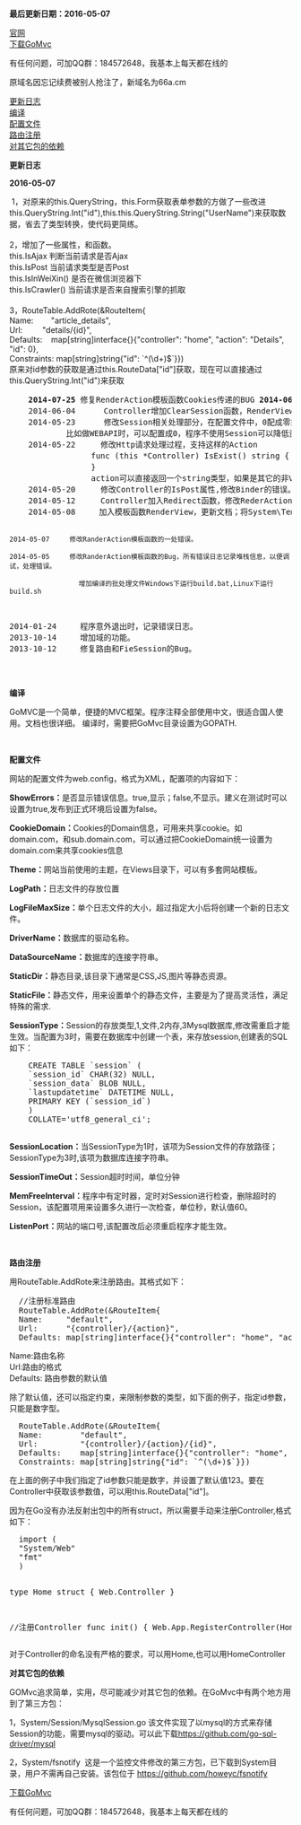 <p>
	<br />
<b>最后更新日期：2016-05-07</b>
</p>
<a href="http://www.66a.cm/" target="_blank">官网</a><br />
<a href="https://github.com/male110/GoMvc/archive/master.zip">下载GoMvc</a><br />
<p>
	有任何问题，可加QQ群：184572648，我基本上每天都在线的
</p>
<p>
	原域名因忘记续费被别人抢注了，新域名为66a.cm
</p>
<a href="#updatelog">更新日志</a><br />
<a href="#build"> 编译</a><br />
<a href="#config"> 配置文件</a><br />
<a href="#route"> 路由注册</a><br />
<a href="#yilai">对其它包的依赖</a> 
<p>
	<b> <a name="updatelog"></a>更新日志 </b> 
</p>
<p>
	<b>2016-05-07</b>
</p>
<p>
	&nbsp;1，对原来的this.QueryString，this.Form获取表单参数的方做了一些改进<br />
this.QueryString.Int("id"),this.this.QueryString.String("UserName")来获取数据，省去了类型转换，使代码更简练。<br />
<br />
2，增加了一些属性，和函数。<br />
this.IsAjax 判断当前请求是否Ajax<br />
this.IsPost 当前请求类型是否Post<br />
this.IsInWeiXin() 是否在微信浏览器下<br />
this.IsCrawler() 当前请求是否来自搜索引擎的抓取<br />
<br />
3，RouteTable.AddRote(&amp;RouteItem{<br />
Name: &nbsp; &nbsp; &nbsp; &nbsp;"article_details",<br />
Url: &nbsp; &nbsp; &nbsp; &nbsp; "details/{id}",<br />
Defaults: &nbsp; &nbsp;map[string]interface{}{"controller": "home", "action": "Details", "id": 0},<br />
Constraints: map[string]string{"id": `^(\d+)$`}})<br />
原来对id参数的获取是通过this.RouteData["id"]获取，现在可以直接通过this.QueryString.Int("id")来获取
</p>
<pre>    <b>2014-07-25</b> 修复RenderAction模板函数Cookies传递的BUG <b>2014-06-13</b> 修改日志记录System/Log/Logger.go,AddError自动记录堆栈信息，增加AddErrMsg函数，自动记录堆栈信息，Add不记堆栈信息。
	2014-06-04	    Controller增加ClearSession函数，RenderView增加错误日志
    2014-05-23	    修改Session相关处理部分，在配置文件中，0配成零或空，表示程序不使用Session，
		    比如做WEBAPI时，可以配置成0，程序不使用Session可以降低资源占用，提高性能。
    2014-05-22 　　 修改Http请求处理过程，支持这样的Action
    　　　　　　　　func (this *Controller) IsExist() string {
    　　　　　　　　}
    　　　　　　　　action可以直接返回一个string类型，如果是其它的非ViewResult类型，会转换成string并输出。
    2014-05-20　　  修改Controller的IsPost属性,修改Binder的错误。
    2014-05-12　　  Controller加入Redirect函数，修改RederAction,修改RederAction。。
    2014-05-08　　　加入模板函数RenderView，更新文档；将System\TemplateFunc包跟System\ViewEngine合并成一个包。

    2014-05-07　　　修改RanderAction模板函数的一处错误。

    2014-05-05　　　修改RanderAction模板函数的Bug，所有错误日志记录堆栈信息，以便调试，处理错误。

        　　　　　　　　增加编译的批处理文件Windows下运行build.bat,Linux下运行build.sh
 2014-01-24　　　程序意外退出时，记录错误日志。
 2013-10-14　　　增加域的功能。
 2013-10-12　　　修复路由和FieSession的Bug。
      </pre>
<p>
	<br />
</p>
<p>
	<a name="build"></a> <b>编译</b> 
</p>
<div>
	GoMVC是一个简单，便捷的MVC框架。程序注释全部使用中文，很适合国人使用。文档也很详细。
    编译时，需要把GoMvc目录设置为GOPATH.
</div>
<p>
	<br />
</p>
<p>
	<b> <a name="config"></a>配置文件 </b> 
</p>
<div>
	<p>
		网站的配置文件为web.config，格式为XML，配置项的内容如下：
	</p>
	<p>
		<b>ShowErrors：</b>是否显示错误信息。true,显示；false,不显示。建义在测试时可以设置为true,发布到正式环境后设置为false。
	</p>
	<p>
		<b>CookieDomain：</b>Cookies的Domain信息，可用来共享cookie。如domain.com，和sub.domain.com，可以通过把CookieDomain统一设置为domain.com来共享cookies信息
	</p>
	<p>
		<b>Theme：</b>网站当前使用的主题，在Views目录下，可以有多套网站模板。
	</p>
	<p>
		<b>LogPath：</b>日志文件的存放位置
	</p>
	<p>
		<b>LogFileMaxSize：</b>单个日志文件的大小，超过指定大小后将创建一个新的日志文件。
	</p>
	<p>
		<b>DriverName：</b>数据库的驱动名称。
	</p>
	<p>
		<b>DataSourceName：</b>数据库的连接字符串。
	</p>
	<p>
		<b>StaticDir：</b>静态目录,该目录下通常是CSS,JS,图片等静态资源。
	</p>
	<p>
		<b>StaticFile：</b>静态文件，用来设置单个的静态文件，主要是为了提高灵活性，满足特殊的需求.
	</p>
	<p>
		<b>SessionType：</b>Session的存放类型,1,文件,2内存,3Mysql数据库,修改需重启才能生效。当配置为3时，需要在数据库中创建一个表，来存放session,创建表的SQL如下：
	</p>
<pre>    CREATE TABLE `session` (
    `session_id` CHAR(32) NULL,
    `session_data` BLOB NULL,
    `lastupdatetime` DATETIME NULL,
    PRIMARY KEY (`session_id`)
    )
    COLLATE='utf8_general_ci';
  </pre>
	<p>
		<b>SessionLocation：</b>当SessionType为1时，该项为Session文件的存放路径；SessionType为3时,该项为数据库连接字符串。
	</p>
	<p>
		<b>SessionTimeOut：</b>Session超时时间，单位分钟
	</p>
	<p>
		<b>MemFreeInterval：</b>程序中有定时器，定时对Session进行检查，删除超时的Session，该配置项用来设置多久进行一次检查，单位秒，默认值60。
	</p>
	<p>
		<b>ListenPort：</b>网站的端口号,该配置改后必须重启程序才能生效。
	</p>
	<p>
		&nbsp;
	</p>
</div>
<p>
	<b> <a name="route"></a> 路由注册 </b> 
</p>
<p>
	用RouteTable.AddRote来注册路由。其格式如下：
</p>
<pre>  //注册标准路由
  RouteTable.AddRote(&amp;RouteItem{
  Name:     "default",
  Url:      "{controller}/{action}",
  Defaults: map[string]interface{}{"controller": "home", "action": "index"}})
</pre>
<p>
	Name:路由名称<br />
Url:路由的格式<br />
Defaults: 路由参数的默认值
</p>
除了默认值，还可以指定约束，来限制参数的类型，如下面的例子，指定id参数，只能是数字型。
<pre>  RouteTable.AddRote(&amp;RouteItem{
  Name:        "default",
  Url:         "{controller}/{action}/{id}",
  Defaults:    map[string]interface{}{"controller": "home", "action": "index", "id": 123},
  Constraints: map[string]string{"id": `^(\d+)$`}})
</pre>
在上面的例子中我们指定了id参数只能是数字，并设置了默认值123。要在Controller中获取该参数值，可以用this.RouteData["id"]。
<p>
	因为在Go没有办法反射出包中的所有struct，所以需要手动来注册Controller,格式如下：
</p>
<pre>  import (
  "System/Web"
  "fmt"
  )

  type Home struct {
  Web.Controller
  }

  //注册Controller
  func init() {
  Web.App.RegisterController(Home{})
  }
</pre>
对于Controller的命名没有严格的要求，可以用Home,也可以用HomeController
<p>
	<b> <a name="yilai"></a>对其它包的依赖 </b> 
</p>
<p>
	GOMvc追求简单，实用，尽可能减少对其它包的依赖。在GoMvc中有两个地方用到了第三方包：
</p>
<p>
	1，System/Session/MysqlSession.go 该文件实现了以mysql的方式来存储Session的功能，需要mysql的驱动。可以此下载<a href="https://github.com/go-sql-driver/mysql" target="_blank">https://github.com/go-sql-driver/mysql</a> 
</p>
<p>
	2，System/fsnotify&nbsp; 这是一个监控文件修改的第三方包，已下载到System目录，用户不需再自己安装。该包位于 <a href="https://github.com/howeyc/fsnotify" target="_blank"> https://github.com/howeyc/fsnotify</a> 
</p>
<a href="https://github.com/male110/GoMvc/archive/master.zip">下载GoMvc</a><br />
<p>
	有任何问题，可加QQ群：184572648，我基本上每天都在线的
</p>

